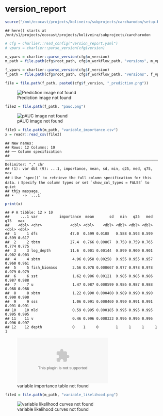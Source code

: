 version_report
================

``` r
source("/mnt/ecocast/projects/koliveira/subprojects/carcharodon/setup.R")
```

    ## here() starts at /mnt/s1/projects/ecocast/projects/koliveira/subprojects/carcharodon

``` r
# cfg = charlier::read_config("version_report.yaml")
# vpars = charlier::parse_version(cfg$version)

m_vpars = charlier::parse_version(cfg$m_version)
m_path = file.path(cfg$root_path, cfg$m_workflow_path, "versions", m_vpars[["major"]], m_vpars[["minor"]], cfg$m_version)

f_vpars = charlier::parse_version(cfg$f_version)
f_path = file.path(cfg$root_path, cfg$f_workflow_path, "versions", f_vpars[["major"]], f_vpars[["minor"]], cfg$f_version)
```

``` r
file = file.path(f_path, paste0(cfg$f_version, "_prediction.png"))
```

<figure>
<img
src="/mnt/s1/projects/ecocast/projects/koliveira/subprojects/carcharodon/workflows/forecast_workflow/versions/v01/0000/v01.0000.08/v01.0000.08_prediction.png"
alt="Prediction image not found" />
<figcaption aria-hidden="true">Prediction image not found</figcaption>
</figure>

``` r
file2 = file.path(f_path, "pauc.png")
```

<figure>
<img
src="/mnt/s1/projects/ecocast/projects/koliveira/subprojects/carcharodon/workflows/forecast_workflow/versions/v01/0000/v01.0000.08/pauc.png"
alt="pAUC image not found" />
<figcaption aria-hidden="true">pAUC image not found</figcaption>
</figure>

``` r
file3 = file.path(m_path, "variable_importance.csv")
x = readr::read_csv(file3)
```

    ## New names:
    ## Rows: 12 Columns: 10
    ## ── Column specification
    ## ──────────────────────────────────────────────────────────────────────────────────────────────────────────────────────── Delimiter: "," chr
    ## (1): var dbl (9): ...1, importance, mean, sd, min, q25, med, q75, max
    ## ℹ Use `spec()` to retrieve the full column specification for this data. ℹ Specify the column types or set `show_col_types = FALSE` to quiet
    ## this message.
    ## • `` -> `...1`

``` r
print(x)
```

    ## # A tibble: 12 × 10
    ##     ...1 var          importance  mean       sd   min   q25   med   q75   max
    ##    <dbl> <chr>             <dbl> <dbl>    <dbl> <dbl> <dbl> <dbl> <dbl> <dbl>
    ##  1     1 dfs               47.0  0.599 0.0108   0.588 0.593 0.599 0.599 0.617
    ##  2     2 tbtm              27.4  0.766 0.00807  0.758 0.759 0.765 0.774 0.775
    ##  3     3 log_depth         11.6  0.901 0.00144  0.899 0.900 0.901 0.902 0.903
    ##  4     4 sbtm               4.96 0.958 0.00258  0.955 0.955 0.957 0.960 0.961
    ##  5     5 fish_biomass       2.56 0.978 0.000667 0.977 0.978 0.978 0.979 0.979
    ##  6     6 sst                1.62 0.986 0.00121  0.985 0.985 0.986 0.987 0.988
    ##  7     7 u                  1.47 0.987 0.000599 0.986 0.987 0.988 0.988 0.988
    ##  8     8 xbtm               1.22 0.990 0.000408 0.989 0.990 0.990 0.990 0.990
    ##  9     9 sss                1.06 0.991 0.000460 0.990 0.991 0.991 0.991 0.991
    ## 10    10 mld                0.59 0.995 0.000185 0.995 0.995 0.995 0.995 0.995
    ## 11    11 v                  0.46 0.996 0.000323 0.996 0.996 0.996 0.996 0.997
    ## 12    12 depth              0    1     0        1     1     1     1     1

<figure>
<embed
src="/mnt/s1/projects/ecocast/projects/koliveira/subprojects/carcharodon/workflows/modeling_workflow/versions/v01/000/v01.000.08/variable_importance.csv" />
<figcaption aria-hidden="true">variable importance table not
found</figcaption>
</figure>

``` r
file4 = file.path(m_path, "variable_likelihood.png")
```

<figure>
<img
src="/mnt/s1/projects/ecocast/projects/koliveira/subprojects/carcharodon/workflows/modeling_workflow/versions/v01/000/v01.000.08/variable_likelihood.png"
alt="variable likelihood curves not found" />
<figcaption aria-hidden="true">variable likelihood curves not
found</figcaption>
</figure>

